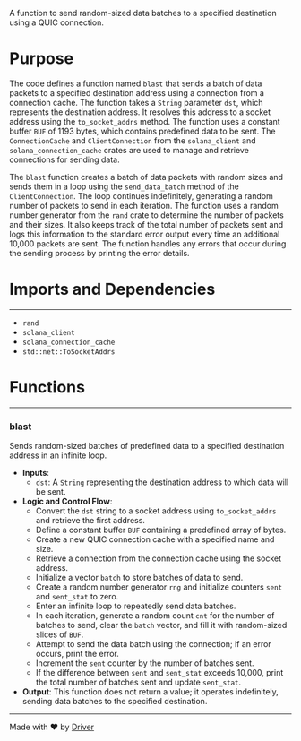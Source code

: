 <!--------------------------------------------------------------------------------->
<!-- IMPORTANT: This file is auto-generated by Driver (https://driver.ai). -------->
<!-- Manual edits may be overwritten on future commits. --------------------------->
<!--------------------------------------------------------------------------------->

A function to send random-sized data batches to a specified destination using a QUIC connection.

# Purpose
The code defines a function named `blast` that sends a batch of data packets to a specified destination address using a connection from a connection cache. The function takes a `String` parameter `dst`, which represents the destination address. It resolves this address to a socket address using the `to_socket_addrs` method. The function uses a constant buffer `BUF` of 1193 bytes, which contains predefined data to be sent. The `ConnectionCache` and `ClientConnection` from the `solana_client` and `solana_connection_cache` crates are used to manage and retrieve connections for sending data.

The `blast` function creates a batch of data packets with random sizes and sends them in a loop using the `send_data_batch` method of the `ClientConnection`. The loop continues indefinitely, generating a random number of packets to send in each iteration. The function uses a random number generator from the `rand` crate to determine the number of packets and their sizes. It also keeps track of the total number of packets sent and logs this information to the standard error output every time an additional 10,000 packets are sent. The function handles any errors that occur during the sending process by printing the error details.
# Imports and Dependencies

---
- `rand`
- `solana_client`
- `solana_connection_cache`
- `std::net::ToSocketAddrs`


# Functions

---
### blast
Sends random-sized batches of predefined data to a specified destination address in an infinite loop.
- **Inputs**:
    - `dst`: A `String` representing the destination address to which data will be sent.
- **Logic and Control Flow**:
    - Convert the `dst` string to a socket address using `to_socket_addrs` and retrieve the first address.
    - Define a constant buffer `BUF` containing a predefined array of bytes.
    - Create a new QUIC connection cache with a specified name and size.
    - Retrieve a connection from the connection cache using the socket address.
    - Initialize a vector `batch` to store batches of data to send.
    - Create a random number generator `rng` and initialize counters `sent` and `sent_stat` to zero.
    - Enter an infinite loop to repeatedly send data batches.
    - In each iteration, generate a random count `cnt` for the number of batches to send, clear the `batch` vector, and fill it with random-sized slices of `BUF`.
    - Attempt to send the data batch using the connection; if an error occurs, print the error.
    - Increment the `sent` counter by the number of batches sent.
    - If the difference between `sent` and `sent_stat` exceeds 10,000, print the total number of batches sent and update `sent_stat`.
- **Output**: This function does not return a value; it operates indefinitely, sending data batches to the specified destination.



---
Made with ❤️ by [Driver](https://www.driver.ai/)